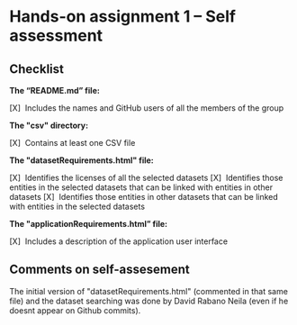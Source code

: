 # Hands-on assignment 1 – Self assessment

## Checklist

**The “README.md” file:**

[X]&nbsp;&nbsp;Includes the names and GitHub users of all the members of the group

**The "csv" directory:**

[X]&nbsp;&nbsp;Contains at least one CSV file

**The "datasetRequirements.html" file:**

[X]&nbsp;&nbsp;Identifies the licenses of all the selected datasets
[X]&nbsp;&nbsp;Identifies those entities in the selected datasets that can be linked with entities in other datasets
[X]&nbsp;&nbsp;Identifies those entities in other datasets that can be linked with entities in the selected datasets

**The "applicationRequirements.html” file:**

[X]&nbsp;&nbsp;Includes a description of the application user interface

## Comments on self-assesement

The initial version of "datasetRequirements.html" (commented in that same file) and the dataset searching was done by David Rabano Neila (even if he doesnt appear on Github commits).